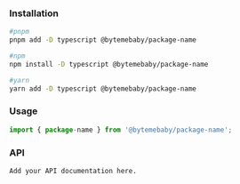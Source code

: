 ### Installation

```bash
#pnpm
pnpm add -D typescript @bytemebaby/package-name

#npm
npm install -D typescript @bytemebaby/package-name

#yarn
yarn add -D typescript @bytemebaby/package-name
```

### Usage

```typescript
import { package-name } from '@bytemebaby/package-name';

```

### API

`Add your API documentation here.`
